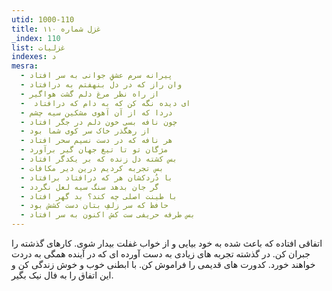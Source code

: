 ```yaml
---
utid: 1000-110
title: غزل شماره ۱۱۰
_index: 110
list: غزلیات
indexes: د
mesra:
  - پیرانه سرم عشقِ جوانی به سر افتاد
  - وان راز که در دل بنهفتم به درافتاد
  - از راه نظر مرغ دلم گشت هواگیر
  - ‌ ای دیده نگه کن که به دام که درافتاد
  - دردا که از آن آهوی مشکین سیه چشم
  - چون نافه بسی خون دلم در جگر افتاد
  - از رهگذر خاک سر کوی شما بود
  - هر نافه که در دست نسیم سحر افتاد
  - مژگان تو تا تیغ جهان گیر برآورد
  - بس کشته دل زنده که بر یکدگر افتاد
  - بس تجربه کردیم درین دیر مکافات
  - با دُردکشان هر که درافتاد برافتاد
  - گر جان بدهد سنگ سیه لعل نگردد
  - با طینت اصلی چه کند؟ بد گهر افتاد
  - حافظ که سر زلفِ بتان دست کشش بود
  - بس طرفه حریفی ست کش اکنون به سر افتاد
---
```

اتفاقی افتاده که باعث شده به خود بیایی و از خواب غفلت بیدار شوی. کارهای گذشته را جبران کن. در گذشته تجربه های زیادی به دست آورده ای که در آینده همگی به دردت خواهند خورد. کدورت های قدیمی را فراموش کن. با ابطنی خوب و خوش زندگی کن و این اتفاق را به فال نیک بگیر.
